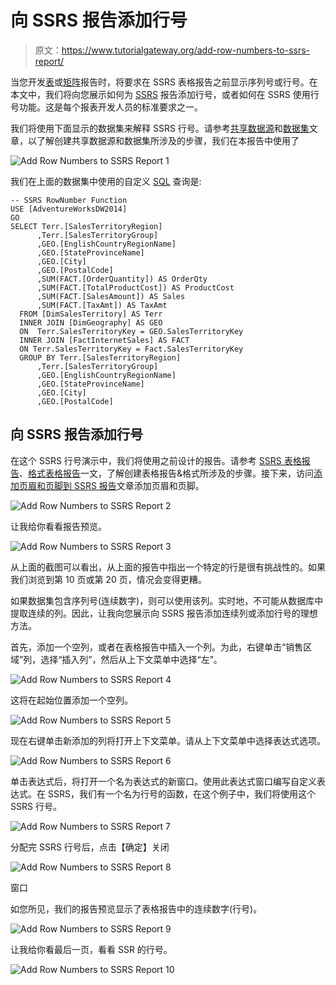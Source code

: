 # 向 SSRS 报告添加行号

> 原文：<https://www.tutorialgateway.org/add-row-numbers-to-ssrs-report/>

当您开发[表](https://www.tutorialgateway.org/ssrs-table-report/)或[矩阵](https://www.tutorialgateway.org/ssrs-matrix-report/)报告时，将要求在 SSRS 表格报告之前显示序列号或行号。在本文中，我们将向您展示如何为 [SSRS](https://www.tutorialgateway.org/ssrs/) 报告添加行号，或者如何在 SSRS 使用行号功能。这是每个报表开发人员的标准要求之一。

我们将使用下面显示的数据集来解释 SSRS 行号。请参考[共享数据源](https://www.tutorialgateway.org/ssrs-shared-data-source/)和[数据集](https://www.tutorialgateway.org/shared-dataset-in-ssrs/)文章，以了解创建共享数据源和数据集所涉及的步骤，我们在本报告中使用了

![Add Row Numbers to SSRS Report 1](img/18680704d9eb53341b38485cee7784f2.png)

我们在上面的数据集中使用的自定义 [SQL](https://www.tutorialgateway.org/sql/) 查询是:

```
-- SSRS RowNumber Function
USE [AdventureWorksDW2014]
GO
SELECT Terr.[SalesTerritoryRegion]
      ,Terr.[SalesTerritoryGroup]
      ,GEO.[EnglishCountryRegionName]
      ,GEO.[StateProvinceName]
      ,GEO.[City]
      ,GEO.[PostalCode]
      ,SUM(FACT.[OrderQuantity]) AS OrderQty
      ,SUM(FACT.[TotalProductCost]) AS ProductCost
      ,SUM(FACT.[SalesAmount]) AS Sales
      ,SUM(FACT.[TaxAmt]) AS TaxAmt
  FROM [DimSalesTerritory] AS Terr
  INNER JOIN [DimGeography] AS GEO
  ON  Terr.SalesTerritoryKey = GEO.SalesTerritoryKey
  INNER JOIN [FactInternetSales] AS FACT
  ON Terr.SalesTerritoryKey = Fact.SalesTerritoryKey
  GROUP BY Terr.[SalesTerritoryRegion]
      ,Terr.[SalesTerritoryGroup]
      ,GEO.[EnglishCountryRegionName]
      ,GEO.[StateProvinceName]
      ,GEO.[City]
      ,GEO.[PostalCode]

```

## 向 SSRS 报告添加行号

在这个 SSRS 行号演示中，我们将使用之前设计的报告。请参考 [SSRS 表格报告](https://www.tutorialgateway.org/ssrs-table-report/)、[格式表格报告](https://www.tutorialgateway.org/format-table-report-in-ssrs/)一文，了解创建表格报告&格式所涉及的步骤。接下来，访问[添加页眉和页脚到 SSRS 报告](https://www.tutorialgateway.org/add-headers-and-footers-to-ssrs-report/)文章添加页眉和页脚。

![Add Row Numbers to SSRS Report 2](img/462295c66b32490e05d7410001d46af1.png)

让我给你看看报告预览。

![Add Row Numbers to SSRS Report 3](img/b418474dba42b9b9a7e606e039404ba1.png)

从上面的截图可以看出，从上面的报告中指出一个特定的行是很有挑战性的。如果我们浏览到第 10 页或第 20 页，情况会变得更糟。

如果数据集包含序列号(连续数字)，则可以使用该列。实时地，不可能从数据库中提取连续的列。因此，让我向您展示向 SSRS 报告添加连续列或添加行号的理想方法。

首先，添加一个空列，或者在表格报告中插入一个列。为此，右键单击“销售区域”列，选择“插入列”，然后从上下文菜单中选择“左”。

![Add Row Numbers to SSRS Report 4](img/64d3e647d74b093424bae65f99e3cb8d.png)

这将在起始位置添加一个空列。

![Add Row Numbers to SSRS Report 5](img/f3562b5d28e8dbb876cbe16a13858409.png)

现在右键单击新添加的列将打开上下文菜单。请从上下文菜单中选择表达式选项。

![Add Row Numbers to SSRS Report 6](img/82e0517f0384d27ac6ca2cbb8bfa210e.png)

单击表达式后，将打开一个名为表达式的新窗口。使用此表达式窗口编写自定义表达式。在 SSRS，我们有一个名为行号的函数，在这个例子中，我们将使用这个 SSRS 行号。

![Add Row Numbers to SSRS Report 7](img/e660126f022938209e4b65dd1290f091.png)

分配完 SSRS 行号后，点击【确定】关闭

![Add Row Numbers to SSRS Report 8](img/77d83c71a479a60a55836b65c7996d91.png)

窗口

如您所见，我们的报告预览显示了表格报告中的连续数字(行号)。

![Add Row Numbers to SSRS Report 9](img/34282e0fd60e41b2fa33ad20df5ee2ab.png)

让我给你看最后一页，看看 SSR 的行号。

![Add Row Numbers to SSRS Report 10](img/4b55618c3e4aaf54c01b53957351a9a3.png)
